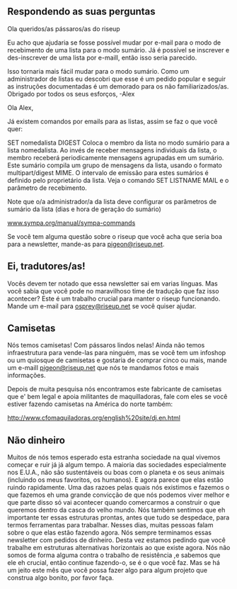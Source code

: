 ## Respondendo as suas perguntas

Ola queridos/as pássaros/as do riseup

Eu acho que ajudaria se fosse possível mudar por e-mail para o modo de
recebimento de uma lista para o modo sumário. Já é possível se inscrever
e des-inscrever de uma lista por e-maill, então isso seria parecido.

Isso tornaria mais fácil mudar para o modo sumário. Como um
administrador de listas eu descobri que esse é um pedido popular e
seguir as instruções documentadas é um demorado para os não
familiarizados/as.
Obrigado por todos os seus esforços,
-Alex

Ola Alex,

Já existem comandos por emails para as listas, assim se faz o que você quer:

SET nomedalista DIGEST
Coloca o membro da lista no modo sumário para a lista nomedalista. Ao
invés de receber mensagens individuais da lista, o membro receberá
periodicamente mensagens agrupadas em um sumário. Este sumário compila
um grupo de mensagens da lista, usando o formato multipart/digest MIME.
O intervalo de emissão para estes sumários é definido pelo proprietário
da lista. Veja o comando SET LISTNAME MAIL e o parâmetro de recebimento.

Note que o/a administrador/a da lista deve configurar os parâmetros de
sumário da lista (dias e hora de geração do sumário)

www.sympa.org/manual/sympa-commands

Se você tem alguma questão sobre o riseup que você acha que seria boa
para a newsletter, mande-as para pigeon@riseup.net.


## Ei, tradutores/as!

Vocês devem ter notado que essa newsletter sai em varias línguas. Mas
você sabia que você pode no maravilhoso time de tradução que faz isso
acontecer? Este é um trabalho crucial para manter o riseup funcionando.
Mande um e-mail para osprey@riseup.net se você quiser ajudar.


## Camisetas

Nós temos camisetas! Com pássaros lindos nelas! Ainda não temos
infraestrutura para vende-las para ninguém, mas se você tem um infoshop
ou um quiosque de camisetas e gostaria de comprar cinco ou  mais, mande
um e-maill pigeon@riseup.net que nós te mandamos fotos e mais informações.

Depois de muita pesquisa nós encontramos este fabricante de camisetas
que e' bem legal e apoia militantes de maquilladoras, fale com eles se
você estiver fazendo camisetas na América do norte também:

http://www.cfomaquiladoras.org/english%20site/dj.en.html


## Não dinheiro

Muitos de nós temos esperado esta estranha sociedade na qual vivemos
começar e ruir já já algum tempo. A maioria das sociedades especialmente
nos E.U.A., não são sustentáveis ou boas com o planeta e os seus animais
(incluindo os meus favoritos, os humanos). E agora parece que elas estão
ruindo rapidamente. Uma das razoes pelas quais nós existimos e fazemos o
que fazemos eh uma grande convicção de que nós podemos viver melhor e
que parte disso só vai acontecer quando comercarmos a construir  o que
queremos dentro da casca do velho mundo. Nós também sentimos que eh
importante ter essas estruturas prontas, antes que tudo se despedace,
para termos ferramentas para trabalhar. Nesses dias, muitas pessoas
falam sobre o que elas estão fazendo agora. Nós sempre terminamos essas
newsletter com pedidos de dinheiro. Desta vez estamos pedindo que você
trabalhe em estruturas alternativas horizontais ao que existe agora. Nós
não somos de forma alguma contra o trabalho de resistência ,e sabemos
que ele eh crucial, então continue fazendo-o, se é o que você faz. Mas
se há um jeito este mês que você possa fazer algo para algum projeto que
construa algo bonito, por favor faça.
